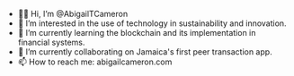 - 👋🏾 Hi, I’m @AbigailTCameron
- 👀 I’m interested in the use of technology in sustainability and innovation. 
- 🌱 I’m currently learning the blockchain and its implementation in financial systems.
- 💞️ I’m currently collaborating on Jamaica's first peer transaction app. 
- 📫 How to reach me: abigailcameron.com 

<!---
AbigailTCameron/AbigailTCameron is a ✨ special ✨ repository because its `README.md` (this file) appears on your GitHub profile.
You can click the Preview link to take a look at your changes.
--->
